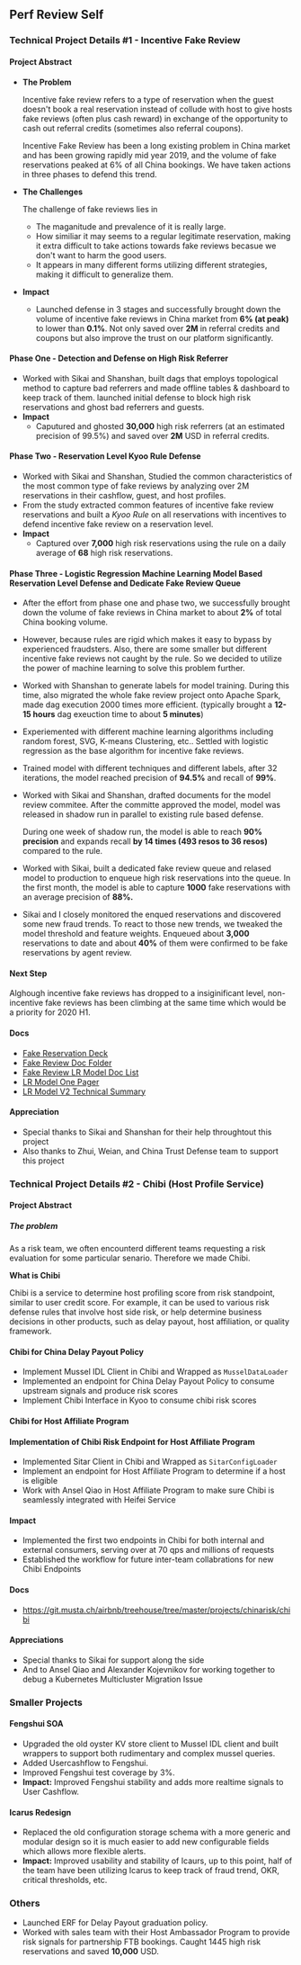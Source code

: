 ## Perf Review Self

### Technical Project Details #1 - Incentive Fake Review

#### Project Abstract

- **The Problem**

  Incentive fake review refers to a type of reservation when the guest doesn't book a real reservation instead of collude with host to give hosts fake reviews (often plus cash reward) in exchange of the opportunity to cash out referral credits (sometimes also referral coupons). 

  Incentive Fake Review has been a long existing problem in China market and has been growing rapidly mid year 2019, and the volume of fake reservations peaked at 6% of all China bookings. We have taken actions in three phases to defend this trend.

- **The Challenges**

  The challenge of fake reviews lies in

  - The maganitude and prevalence of it is really large.
  - How similiar it may seems to a regular legitimate reservation,  making it extra difficult to take actions towards fake reviews becasue we don't want to harm the good users.
  - It appears in many different forms utilizing different strategies, making it difficult to generalize them.

- **Impact**

  - Launched defense in 3 stages and successfully brought down the volume of incentive fake reviews in China market from **6% (at peak)** to lower than **0.1%**. Not only saved over **2M** in referral credits and coupons but also improve the trust on our platform significantly.

#### Phase One - Detection and Defense on High Risk Referrer

- Worked with Sikai and Shanshan, built dags that employs topological method to capture bad referrers and made offline tables & dashboard to keep track of them. launched initial defense to block high risk reservations and ghost bad referrers and guests.
- **Impact**
  - Caputured and ghosted **30,000** high risk referrers (at an estimated precision of 99.5%) and saved over **2M** USD in referral credits.

#### Phase Two - Reservation Level Kyoo Rule Defense

- Worked with Sikai and Shanshan, Studied the common characteristics of the most common type of fake reviews by analyzing over 2M reservations in their cashflow, guest, and host profiles.
- From the study extracted common features of incentive fake review reservations and built a *Kyoo Rule* on all reservations with incentives to defend incentive fake review on a reservation level.
- **Impact**
  - Captured over **7,000** high risk reservations using the rule on a daily average of **68** high risk reservations.

#### Phase Three - Logistic Regression Machine Learning Model Based Reservation Level Defense and Dedicate Fake Review Queue

- After the effort from phase one and phase two, we successfully brought down the volume of fake reviews in China market to about **2%** of total China booking volume.

- However, because rules are rigid which makes it easy to bypass by experienced fraudsters. Also, there are some smaller but different incentive fake reviews not caught by the rule. So we decided to utilize the power of machine learning to solve this problem further.

- Worked with Shanshan to generate labels for model training. During this time, also migrated the whole fake review project onto Apache Spark, made dag execution 2000 times more efficient. (typically brought a **12-15 hours** dag exeuction time to about **5 minutes**)

- Experiemented with different machine learning algorithms including random forest, SVG, K-means Clustering, etc.. Settled with logistic regression as the base algorithm for incentive fake reviews.

- Trained model with different techniques and different labels, after 32 iterations, the model reached precision of **94.5%** and recall of **99%**.

- Worked with Sikai and Shanshan, drafted documents for the model review commitee. After the committe approved the model, model was released in shadow run in parallel to existing rule based defense.

  During one week of shadow run,  the model is able to reach **90% precision** and expands recall **by 14 times (493 resos to 36 resos)** compared to the rule.

- Worked with Sikai, built a dedicated fake review queue and relased model to production to enqueue high risk reservations into the queue. 
  In the first month, the model is able to capture **1000** fake reservations with an average precision of **88%.**

- Sikai and I closely monitored the enqued reservations and discovered some new fraud trends. To react to those new trends, we tweaked the model threshold and feature weights.
  Enqueued about **3,000** reservations to date and about **40%** of them were confirmed to be fake reservations by agent review.

#### Next Step

Alghough incentive fake reviews has dropped to a insiginificant level, non-incentive fake reviews has been climbing at the same time which would be a priority for 2020 H1.

#### Docs

- [Fake Reservation Deck](https://docs.google.com/presentation/d/1qmpdCP_v6KtDuBaSEmuqUiabsDAgLUT93QqCb5DUpTw/edit#slide=id.g1d7dafd5b1_4_4)
- [Fake Review Doc Folder](https://airbnb.quip.com/folder/fake-reviews)
- [Fake Review LR Model Doc List](https://airbnb.quip.com/QFXuAMKuceUW/Fake-Reso-LR-Model-Doc-List)
- [LR Model One Pager](https://airbnb.quip.com/atdpAaNIT8bX/One-Pager-LR-model-for-China-Fake-Reservation)
- [LR Model V2 Technical Summary](https://airbnb.quip.com/1rqeA8kUYAqP/Fake-Reservation-LR-Model-V2-Summary)

#### Appreciation

- Special thanks to Sikai and Shanshan for their help throughtout this project
- Also thanks to Zhui, Weian, and China Trust Defense team to support this project

### Technical Project Details #2 - Chibi (Host Profile Service)

#### Project Abstract 

##### The problem

As a risk team, we often encounterd different teams requesting a risk evaluation for some particular senario. Therefore we made Chibi.

**What is Chibi**

Chibi is a service to determine host profiling score from risk standpoint, similar to user credit score. For example, it can be used to various risk defense rules that involve host side risk, or help determine business decisions in other products, such as delay payout, host affiliation, or quality framework.

#### Chibi for China Delay Payout Policy

- Implement Mussel IDL Client in Chibi and Wrapped as `MusselDataLoader`
- Implemented an endpoint for China Delay Payout Policy to consume upstream signals and produce risk scores
- Implement Chibi Interface in Kyoo to consume chibi risk scores

#### Chibi for Host Affiliate Program

#### Implementation of Chibi Risk Endpoint for Host Affiliate Program

- Implemented Sitar Client in Chibi and Wrapped as `SitarConfigLoader` 
- Implement an endpoint for Host Affiliate Program to determine if a host is eligible
- Work with Ansel Qiao in Host Affiliate Program to make sure Chibi is seamlessly integrated with Heifei Service

#### Impact

- Implemented the first two endpoints in Chibi for both internal and external consumers, serving over at 70 qps and millions of requests
- Established the workflow for future inter-team collabrations for new Chibi Endpoints

#### Docs

- https://git.musta.ch/airbnb/treehouse/tree/master/projects/chinarisk/chibi

#### Appreciations

- Special thanks to Sikai for support along the side
- And to Ansel Qiao and Alexander Kojevnikov for working together to debug a Kubernetes Multicluster Migration Issue

### Smaller Projects

#### Fengshui SOA

- Upgraded the old oyster KV store client to Mussel IDL client and built wrappers to support both rudimentary and complex mussel queries.
- Added Usercashflow to Fengshui.
- Improved Fengshui test coverage by 3%.
- **Impact:** Improved Fengshui stability and adds more realtime signals to User Cashflow. 

#### Icarus Redesign

- Replaced the old configuration storage schema with a more generic and modular design so it is much easier to add new configurable fields which allows more flexible alerts.
- **Impact:** Improved usability and stability of Icaurs, up to this point, half of the team have been utilizing Icarus to keep track of fraud trend, OKR, critical thresholds, etc.

### Others

- Launched ERF for Delay Payout graduation policy.
- Worked with sales team with their Host Ambassador Program to provide risk signals for partnership FTB bookings. Caught 1445 high risk reservations and saved **10,000** USD.
